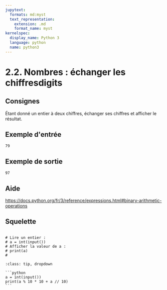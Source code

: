 ```yaml
---
jupytext:
  formats: md:myst
  text_representation:
    extension: .md
    format_name: myst
kernelspec:
  display_name: Python 3
  language: python
  name: python3
---
```


# 2.2. Nombres : échanger les chiffresdigits

## Consignes

Étant donné un entier à deux chiffres, échanger ses chiffres et afficher le résultat.

## Exemple d'entrée

```
79
```

## Exemple de sortie

```
97
```

## Aide

https://docs.python.org/fr/3/reference/expressions.html#binary-arithmetic-operations

## Squelette

```{code-cell} ipython3

# Lire un entier :
# a = int(input())
# Afficher la valeur de a :
# print(a)
# 
```

````{admonition} Cliquez ici pour voir la solution
:class: tip, dropdown

```python
a = int(input())
print(a % 10 * 10 + a // 10)
```
````
